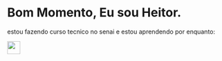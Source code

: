 <head>
  <link rel="stylesheet" type='text/css' href="https://cdn.jsdelivr.net/gh/devicons/devicon@latest/devicon.min.css" />
</head>
<style>
   img{
    width:30px
    };
</style>

<h1>
  Bom Momento, Eu sou Heitor.
</h1>
<p>
  estou fazendo curso tecnico no senai e estou aprendendo por enquanto:
  <br>
</p>
<img src="https://cdn.jsdelivr.net/gh/devicons/devicon@latest/icons/css3/css3-plain-wordmark.svg" />

